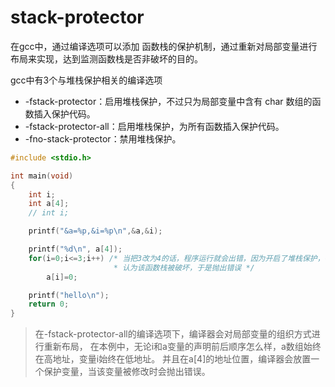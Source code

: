 # stack-protector

在gcc中，通过编译选项可以添加 函数栈的保护机制，通过重新对局部变量进行布局来实现，达到监测函数栈是否非破坏的目的。

gcc中有3个与堆栈保护相关的编译选项

* -fstack-protector：启用堆栈保护，不过只为局部变量中含有 char 数组的函数插入保护代码。
* -fstack-protector-all：启用堆栈保护，为所有函数插入保护代码。
* -fno-stack-protector：禁用堆栈保护。

```c
#include <stdio.h>

int main(void)
{
    int i;
    int a[4];
    // int i;

    printf("&a=%p,&i=%p\n",&a,&i);

    printf("%d\n", a[4]);
    for(i=0;i<=3;i++) /* 当把3改为4的话，程序运行就会出错，因为开启了堆栈保护，在a[4]的地方编译器放置了一个保护变量，当该变量被修改时，程序
                       * 认为该函数栈被破坏，于是抛出错误 */
        a[i]=0;

    printf("hello\n");
    return 0;	
}
```

> 在-fstack-protector-all的编译选项下，编译器会对局部变量的组织方式进行重新布局，
> 在本例中，无论i和a变量的声明前后顺序怎么样，a数组始终在高地址，变量i始终在低地址。
> 并且在a[4]的地址位置，编译器会放置一个保护变量，当该变量被修改时会抛出错误。

